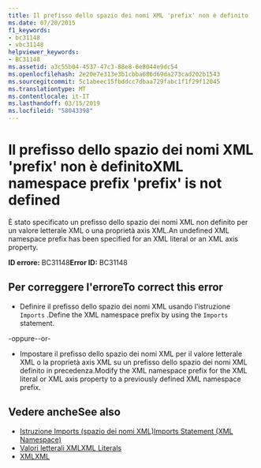 ```yaml
---
title: Il prefisso dello spazio dei nomi XML 'prefix' non è definito
ms.date: 07/20/2015
f1_keywords:
- bc31148
- vbc31148
helpviewer_keywords:
- BC31148
ms.assetid: a3c55b04-4537-47c3-88e8-6e8044e9dc54
ms.openlocfilehash: 2e20e7e313e3b1cbba686d69da273cad202b1543
ms.sourcegitcommit: 5c1abeec15fbddcc7dbaa729fabc1f1f29f12045
ms.translationtype: MT
ms.contentlocale: it-IT
ms.lasthandoff: 03/15/2019
ms.locfileid: "58043398"
---
```

# <a name="xml-namespace-prefix-prefix-is-not-defined"></a><span data-ttu-id="3c7d3-102">Il prefisso dello spazio dei nomi XML 'prefix' non è definito</span><span class="sxs-lookup"><span data-stu-id="3c7d3-102">XML namespace prefix 'prefix' is not defined</span></span>
<span data-ttu-id="3c7d3-103">È stato specificato un prefisso dello spazio dei nomi XML non definito per un valore letterale XML o una proprietà axis XML.</span><span class="sxs-lookup"><span data-stu-id="3c7d3-103">An undefined XML namespace prefix has been specified for an XML literal or an XML axis property.</span></span>  
  
 <span data-ttu-id="3c7d3-104">**ID errore:** BC31148</span><span class="sxs-lookup"><span data-stu-id="3c7d3-104">**Error ID:** BC31148</span></span>  
  
## <a name="to-correct-this-error"></a><span data-ttu-id="3c7d3-105">Per correggere l'errore</span><span class="sxs-lookup"><span data-stu-id="3c7d3-105">To correct this error</span></span>  
  
-   <span data-ttu-id="3c7d3-106">Definire il prefisso dello spazio dei nomi XML usando l'istruzione `Imports` .</span><span class="sxs-lookup"><span data-stu-id="3c7d3-106">Define the XML namespace prefix by using the `Imports` statement.</span></span>  
  
 <span data-ttu-id="3c7d3-107">-oppure-</span><span class="sxs-lookup"><span data-stu-id="3c7d3-107">-or-</span></span>  
  
-   <span data-ttu-id="3c7d3-108">Impostare il prefisso dello spazio dei nomi XML per il valore letterale XML o la proprietà axis XML su un prefisso dello spazio dei nomi XML definito in precedenza.</span><span class="sxs-lookup"><span data-stu-id="3c7d3-108">Modify the XML namespace prefix for the XML literal or XML axis property to a previously defined XML namespace prefix.</span></span>  
  
## <a name="see-also"></a><span data-ttu-id="3c7d3-109">Vedere anche</span><span class="sxs-lookup"><span data-stu-id="3c7d3-109">See also</span></span>

- [<span data-ttu-id="3c7d3-110">Istruzione Imports (spazio dei nomi XML)</span><span class="sxs-lookup"><span data-stu-id="3c7d3-110">Imports Statement (XML Namespace)</span></span>](../../visual-basic/language-reference/statements/imports-statement-xml-namespace.md)
- [<span data-ttu-id="3c7d3-111">Valori letterali XML</span><span class="sxs-lookup"><span data-stu-id="3c7d3-111">XML Literals</span></span>](../../visual-basic/language-reference/xml-literals/index.md)
- [<span data-ttu-id="3c7d3-112">XML</span><span class="sxs-lookup"><span data-stu-id="3c7d3-112">XML</span></span>](../../visual-basic/programming-guide/language-features/xml/index.md)
